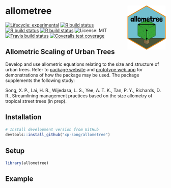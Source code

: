 
<!-- README.md is generated from README.Rmd. Please edit that file -->

# allometree <a href='https://xp-song.github.io/allometree/'><img src='man/figures/logo.png' align="right" height="139" /></a>

<!-- badges: start -->

[![Lifecycle:
experimental](https://img.shields.io/badge/lifecycle-experimental-orange.svg)](https://www.tidyverse.org/lifecycle/#experimental)
[![R build
status](https://github.com/xp-song/allometree/workflows/R-CMD-check/badge.svg)](https://github.com/xp-song/allometree/actions)
[![R build
status](https://github.com/xp-song/allometree/workflows/check-standard/badge.svg)](https://github.com/xp-song/allometree/actions)
[![R build
status](https://github.com/xp-song/allometree/workflows/test-coverage/badge.svg)](https://github.com/xp-song/allometree/actions)
![License: MIT](https://img.shields.io/badge/License-MIT-blue.svg)
[![Travis build
status](https://travis-ci.com/xp-song/allometree.svg?branch=master)](https://travis-ci.com/xp-song/allometree)
[![Coveralls test
coverage](https://coveralls.io/repos/github/xp-song/allometree/badge.svg)](https://coveralls.io/r/xp-song/allometree?branch=master)
<!-- badges: end -->

## Allometric Scaling of Urban Trees

Develop and use allometric equations relating to the size and structure
of urban trees. Refer to [package
website](https://xp-song.github.io/allometree/) and [prototype web
app](https://xpsong.shinyapps.io/allometree-sg/) for demonstrations of
how the package may be used. The package supplements the following
study:

Song, X. P., Lai, H. R., Wijedasa, L. S., Yee, A. T. K., Tan, P. Y.,
Richards, D. R., Streamlining management practices based on the size
allometry of tropical street trees (in prep).

## Installation

``` r
# Install development version from GitHub
devtools::install_github("xp-song/allometree")
```

## Setup

``` r
library(allometree)
```

## Example
